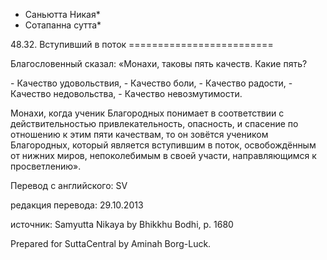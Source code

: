 * Саньютта Никая*
* Cотапанна сутта*

48\.32\. Вступивший в поток
\=\=\=\=\=\=\=\=\=\=\=\=\=\=\=\=\=\=\=\=\=\=\=\=\=

Благословенный сказал: «Монахи, таковы пять качеств\. Какие пять?

\- Качество удовольствия,
\- Качество боли,
\- Качество радости,
\- Качество недовольства,
\- Качество невозмутимости\.

Монахи, когда ученик Благородных понимает в соответствии с действительностью привлекательность, опасность, и спасение по отношению к этим пяти качествам, то он зовётся учеником Благородных, который является вступившим в поток, освобождённым от нижних миров, непоколебимым в своей участи, направляющимся к просветлению»\.

Перевод с английского: SV

редакция перевода: 29\.10\.2013

источник: Samyutta Nikaya by Bhikkhu Bodhi, p\. 1680

Prepared for SuttaCentral by Aminah Borg\-Luck\.